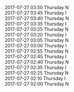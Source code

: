 2017-07-27 03:50 Thursday  N  
2017-07-27 03:45 Thursday  I  
2017-07-27 03:40 Thursday  N  
2017-07-27 03:35 Thursday  I  
2017-07-27 03:25 Thursday  N  
2017-07-27 03:20 Thursday  I  
2017-07-27 03:05 Thursday  N  
2017-07-27 03:00 Thursday  I  
2017-07-27 02:55 Thursday  N  
2017-07-27 02:45 Thursday  I  
2017-07-27 02:40 Thursday  N  
2017-07-27 02:35 Thursday  I  
2017-07-27 02:25 Thursday  N  
2017-07-27 02:10 Thursday  I  
2017-07-27 02:00 Thursday  N  
